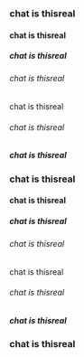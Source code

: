 ### chat is thisreal
#### chat is thisreal
##### chat is thisreal
###### chat is thisreal
chat is thisreal
###### chat is thisreal
##### chat is thisreal
### chat is thisreal
#### chat is thisreal
##### chat is thisreal
###### chat is thisreal
chat is thisreal
###### chat is thisreal
##### chat is thisreal
### chat is thisreal
